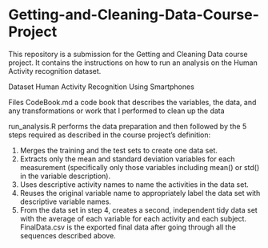 # Getting-and-Cleaning-Data-Course-Project
This repository is a submission for the Getting and Cleaning Data course project. It contains the instructions on how to run an analysis on the Human Activity recognition dataset.

Dataset
Human Activity Recognition Using Smartphones

Files
CodeBook.md a code book that describes the variables, the data, and any transformations or work that I performed to clean up the data

run_analysis.R performs the data preparation and then followed by the 5 steps required as described in the course project’s definition:
1. Merges the training and the test sets to create one data set.
2. Extracts only the mean and standard deviation variables for each measurement (specifically only those variables including mean() or std() in the variable description).
3. Uses descriptive activity names to name the activities in the data set.
4. Reuses the original variable name to appropriately label the data set with descriptive variable names.
5. From the data set in step 4, creates a second, independent tidy data set with the average of each variable for each activity and each subject.
FinalData.csv is the exported final data after going through all the sequences described above.
